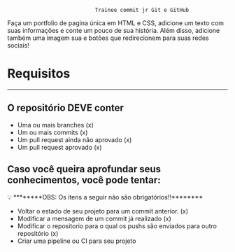 

                                Trainee commit jr Git e GitHub

Faça um portfolio de pagina única em HTML e CSS, adicione um texto com suas informações e conte um pouco de sua história. Além disso, adicione também uma imagem sua e botões que redirecionem para suas redes sociais!

# ********************Requisitos********************

---

## O repositório DEVE conter

- Uma ou mais branches (x)
- Um ou mais commits (x)
- Um pull request ainda não aprovado (x)
- Um pull request aprovado (x)

## Caso você queira aprofundar seus conhecimentos, você pode tentar:

<aside>
💡 ********OBS: Os itens a seguir não são obrigatórios!!********

</aside>

- Voltar o estado de seu projeto para um commit anterior. (x)
- Modificar a mensagem de um commit já realizado (x)
- Modificar o repositorio para o qual os pushs são enviados para outro repositório (x)
- Criar uma pipeline ou CI para seu projeto
